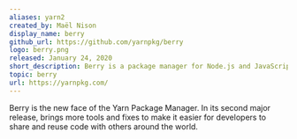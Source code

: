 ```yaml
---
aliases: yarn2
created_by: Maël Nison
display_name: berry
github_url: https://github.com/yarnpkg/berry
logo: berry.png
released: January 24, 2020
short_description: Berry is a package manager for Node.js and JavaScript.
topic: berry
url: https://yarnpkg.com/
---
```

Berry is the new face of the Yarn Package Manager. In its second major release, brings more tools and fixes to make it easier for developers to share and reuse code with others around the world.
